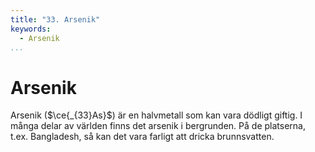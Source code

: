 ```yaml
---
title: "33. Arsenik"
keywords:
  - Arsenik
...
```


# Arsenik
Arsenik ($\ce{_{33}As}$) är en halvmetall som kan vara dödligt giftig. I många delar av världen finns det arsenik i bergrunden. På de platserna, t.ex. Bangladesh, så kan det vara farligt att dricka brunnsvatten.